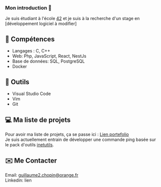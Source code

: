 ### Mon introduction 👋
Je suis étudiant à l'école [42](https://42.fr/42-cest-quoi/le-programme-42-explique/) et je suis à la recherche d'un stage en [développement logiciel à modifier]

## 📄 Compétences  
* Langages : C, C++
* Web: Php, JavaScript, React, NestJs
* Base de données: SQL, PostgreSQL
* Docker
## 🔨 Outils
* Visual Studio Code
* Vim
* Git
## 💻 Ma liste de projets
Pour avoir ma liste de projets, ça se passe ici : [Lien portefolio](https://github.com/GitCGuillaume/Portfolio-Guillaume)  
Je suis actuellement entrain de développer une commande ping basée sur le pack d'outils [inetutils](https://www.gnu.org/software/inetutils/).
## ✉️ Me Contacter
Email: guillaume2.chopin@orange.fr  
Linkedin: lien
<!--
**GitCGuillaume/GitCGuillaume** is a ✨ _special_ ✨ repository because its `README.md` (this file) appears on your GitHub profile.

Here are some ideas to get you started:

- 🔭 I’m currently working on ...
- 🌱 I’m currently learning ...
- 👯 I’m looking to collaborate on ...
- 🤔 I’m looking for help with ...
- 💬 Ask me about ...
- 📫 How to reach me: ...
- 😄 Pronouns: ...
- ⚡ Fun fact: ...
-->
